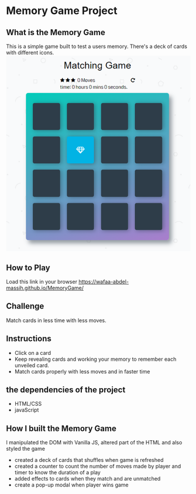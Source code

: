 # Memory Game Project

## What is the Memory Game
This is a simple game built to test a users memory. There's a deck of cards with different icons. 
![snippet](img/game.png)

## How to Play
Load this link in your browser https://wafaa-abdel-massih.github.io/MemoryGame/

## Challenge
Match cards in less time with less moves.

## Instructions
* Click on a card
* Keep revealing cards and working your memory to remember each unveiled card.
* Match cards properly with less moves and in faster time

## the dependencies of the project
* HTML/CSS
* javaScript

## How I built the Memory Game
I manipulated the DOM with Vanilla JS, altered part of the HTML and also styled the game
* created a deck of cards that shuffles when game is refreshed
* created a counter to count the number of moves made by player and timer to know the duration of a play
* added effects to cards when they match and are unmatched
* create a pop-up modal when player wins game

